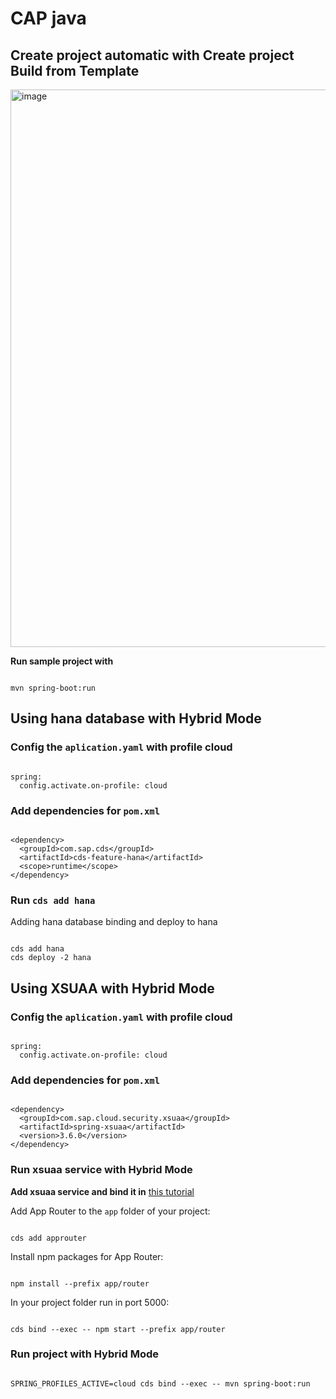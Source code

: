 # CAP java 
## Create project automatic with **Create project Build from Template**
<img width="892" alt="image" src="https://github.com/user-attachments/assets/a3435b21-7cbd-4969-a0ad-5b4df7f6ed01" />

**Run sample project with**

```

mvn spring-boot:run

```
## Using hana database with Hybrid Mode
### Config the `aplication.yaml` with profile cloud
```

spring:
  config.activate.on-profile: cloud

```

### Add dependencies for `pom.xml`
```

<dependency>
  <groupId>com.sap.cds</groupId>
  <artifactId>cds-feature-hana</artifactId>
  <scope>runtime</scope>
</dependency>

```

### Run `cds add hana`
Adding hana database binding and deploy to hana
```

cds add hana
cds deploy -2 hana

```
## Using XSUAA with Hybrid Mode
### Config the `aplication.yaml` with profile cloud
```

spring:
  config.activate.on-profile: cloud

```

### Add dependencies for `pom.xml`
```

<dependency>
  <groupId>com.sap.cloud.security.xsuaa</groupId>
  <artifactId>spring-xsuaa</artifactId>
  <version>3.6.0</version>
</dependency>

```

### Run xsuaa service with Hybrid Mode
**Add xsuaa service and bind it in** [this tutorial](https://cap.cloud.sap/docs/node.js/authentication#xsuaa-setup)

Add App Router to the `app` folder of your project:
```

cds add approuter

```
Install npm packages for App Router:
```

npm install --prefix app/router

```
In your project folder run in port 5000:

```

cds bind --exec -- npm start --prefix app/router

```

### Run project with Hybrid Mode
```

SPRING_PROFILES_ACTIVE=cloud cds bind --exec -- mvn spring-boot:run

```
